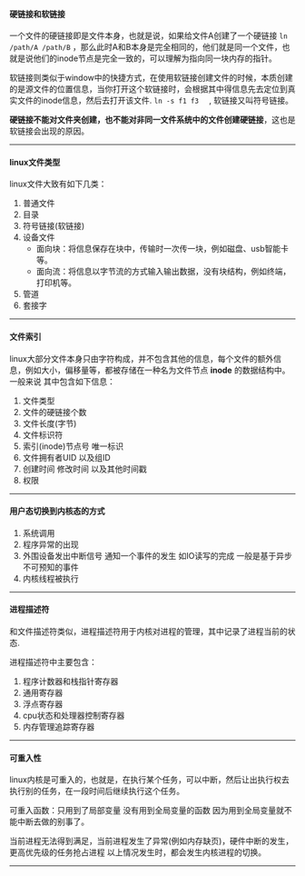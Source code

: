 #### 硬链接和软链接

一个文件的硬链接即是文件本身，也就是说，如果给文件A创建了一个硬链接 ``ln /path/A /path/B`` ，那么此时A和B本身是完全相同的，他们就是同一个文件，也就是说他们的inode节点是完全一致的，可以理解为指向同一块内存的指针。

软链接则类似于window中的快捷方式，在使用软链接创建文件的时候，本质创建的是源文件的位置信息，当你打开这个软链接时，会根据其中得信息先去定位到真实文件的inode信息，然后去打开该文件. ``ln -s f1 f3  `` , 软链接又叫符号链接。

**硬链接不能对文件夹创建，也不能对非同一文件系统中的文件创建硬链接**，这也是软链接会出现的原因。

---

#### linux文件类型

linux文件大致有如下几类：

1. 普通文件
2. 目录
3. 符号链接(软链接)
4. 设备文件
   - 面向块：将信息保存在块中，传输时一次传一块，例如磁盘、usb智能卡等。
   - 面向流：将信息以字节流的方式输入输出数据，没有块结构，例如终端，打印机等。
5. 管道
6. 套接字

---

#### 文件索引

linux大部分文件本身只由字符构成，并不包含其他的信息，每个文件的额外信息，例如大小，偏移量等，都被存储在一种名为文件节点 **inode** 的数据结构中。一般来说 其中包含如下信息：

1. 文件类型
2. 文件的硬链接个数
3. 文件长度(字节)
4. 文件标识符
5. 索引(inode)节点号 唯一标识
6. 文件拥有者UID 以及组ID
7. 创建时间 修改时间 以及其他时间戳
8. 权限

---

#### 用户态切换到内核态的方式

1. 系统调用
2. 程序异常的出现
3. 外围设备发出中断信号 通知一个事件的发生 如IO读写的完成 一般是基于异步 不可预知的事件
4. 内核线程被执行

---

#### 进程描述符

和文件描述符类似，进程描述符用于内核对进程的管理，其中记录了进程当前的状态.

进程描述符中主要包含：

1. 程序计数器和栈指针寄存器
2. 通用寄存器
3. 浮点寄存器
4. cpu状态和处理器控制寄存器
5. 内存管理追踪寄存器

---

#### 可重入性

linux内核是可重入的，也就是，在执行某个任务，可以中断，然后让出执行权去执行别的任务，在一段时间后继续执行这个任务。

可重入函数：只用到了局部变量 没有用到全局变量的函数 因为用到全局变量就不能中断去做的别事了。

当前进程无法得到满足，当前进程发生了异常(例如内存缺页)，硬件中断的发生，更高优先级的任务抢占进程 以上情况发生时，都会发生内核进程的切换。

---







